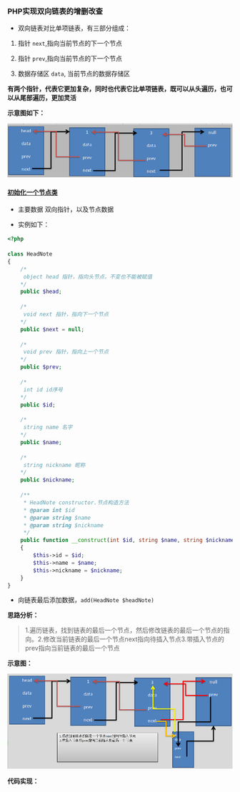 ### PHP实现双向链表的增删改查

* 双向链表对比单项链表，有三部分组成：

1. 指针 `next`,指向当前节点的下一个节点

2. 指针 `prev`,指向当前节点的下一个节点

3. 数据存储区 `data`, 当前节点的数据存储区

**有两个指针，代表它更加复杂，同时也代表它比单项链表，既可以从头遍历，也可以从尾部遍历，更加灵活**

**示意图如下：**

![双向链表示意图](./map/double-linked-list.png)

#### [初始化一个节点类](./HeadNote.php)

* 主要数据 双向指针，以及节点数据

* 实例如下：

```php
<?php

class HeadNote
{
    /*
     object head 指针，指向头节点，不变也不能被赋值
    */
    public $head;

    /*
     void next 指针，指向下一个节点
    */
    public $next = null;

    /*
     void prev 指针，指向上一个节点
    */
    public $prev;

    /*
     int id id序号
    */
    public $id;

    /*
     string name 名字
    */
    public $name;

    /*
     string nickname 昵称
    */
    public $nickname;

    /**
     * HeadNote constructor.节点构造方法
     * @param int $id
     * @param string $name
     * @param string $nickname
     */
    public function __construct(int $id, string $name, string $nickname)
    {
        $this->id = $id;
        $this->name = $name;
        $this->nickname = $nickname;
    }
}
```

* 向链表最后添加数据，`add(HeadNote $headNote)`

**思路分析：**

> 1.遍历链表，找到链表的最后一个节点，然后修改链表的最后一个节点的指向。2.修改当前链表的最后一个节点next指向待插入节点3.带插入节点的
prev指向当前链表的最后一个节点


**示意图：**

![双向链表插入节点](./map/add.png)

**代码实现：**

```php

```
